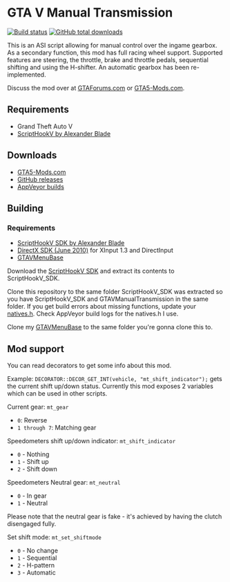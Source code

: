 [comment]: # (GitHub README.md)

GTA V Manual Transmission
=========================
[![Build status](https://ci.appveyor.com/api/projects/status/gy6yh17lp5l1k48d?svg=true)](https://ci.appveyor.com/project/E66666666/gtavmanualtransmission) [![GitHub total downloads](https://img.shields.io/github/downloads/E66666666/GTAVManualTransmission/total.svg)](https://github.com/E66666666/GTAVManualTransmission/releases)

This is an ASI script allowing for manual control over the ingame gearbox. As a secondary function, this mod has full racing wheel support. Supported features are steering, the throttle, brake and throttle pedals, sequential shifting and using the H-shifter. An automatic gearbox has been re-implemented.

Discuss the mod over at [GTAForums.com](http://gtaforums.com/topic/840830-manual-transmission/) or [GTA5-Mods.com](https://forums.gta5-mods.com/topic/1840/script-wip-manual-transmission-steering-wheel-support-4-0).


## Requirements
* Grand Theft Auto V
* [ScriptHookV by Alexander Blade](http://www.dev-c.com/gtav/scripthookv/)

## Downloads

* [GTA5-Mods.com](https://www.gta5-mods.com/scripts/manual-transmission-ikt)
* [GitHub releases](https://github.com/E66666666/GTAVManualTransmission/releases)
* [AppVeyor builds](https://ci.appveyor.com/project/E66666666/gtavmanualtransmission/build/artifacts)

## Building

### Requirements
* [ScriptHookV SDK by Alexander Blade](http://www.dev-c.com/gtav/scripthookv/)
* [DirectX SDK (June 2010)](https://www.microsoft.com/en-us/download/details.aspx?id=6812) for XInput 1.3 and DirectInput
* [GTAVMenuBase](https://github.com/E66666666/GTAVMenuBase)

Download the [ScriptHookV SDK](http://www.dev-c.com/gtav/scripthookv/) and extract its contents to ScriptHookV_SDK.

Clone this repository to the same folder ScriptHookV_SDK was extracted so you have ScriptHookV_SDK and GTAVManualTransmission in the same folder. If you get build errors about missing functions, update your [natives.h](http://www.dev-c.com/nativedb/natives.h). Check AppVeyor build logs for the natives.h I use.

Clone my [GTAVMenuBase](https://github.com/E66666666/GTAVMenuBase) to the same folder you're gonna clone this to.

## Mod support  

You can read decorators to get some info about this mod.

Example: ```DECORATOR::DECOR_GET_INT(vehicle, "mt_shift_indicator");``` gets the current shift up/down status. Currently this mod exposes 2 variables which can be used in other scripts.

Current gear: `mt_gear`
* `0`: Reverse
* `1 through 7`: Matching gear

Speedometers shift up/down indicator: `mt_shift_indicator`
* `0` - Nothing
* `1` - Shift up
* `2` - Shift down

Speedometers Neutral gear: `mt_neutral`
* `0` - In gear
* `1` - Neutral

Please note that the neutral gear is fake - it's achieved by having the clutch disengaged fully.

Set shift mode: `mt_set_shiftmode`
* `0` - No change
* `1` - Sequential
* `2` - H-pattern
* `3` - Automatic
